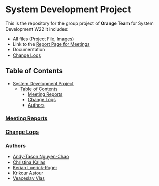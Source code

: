 # System Development Project

This is the repository for the group project of **Orange Team** for System Development W22
It includes:

- All files (Project File, Images)
- Link to the [Report Page for Meetings](#meeting-report-page)
- Documentation
- [Change Logs](#change-logs)

## Table of Contents

- [System Development Project](#system-development-project)
  - [Table of Contents](#table-of-contents)
    - [Meeting Reports](#meeting-reports)
    - [Change Logs](#change-logs)
    - [Authors](#authors)

### [Meeting Reports](MinutesReport.md)

### [Change Logs](ChangeLogs.md)

### Authors

- [Andy-Tason Nguyen-Chao](https://github.com/DHay10)
- [Christina Kallas](https://github.com/ChristinaKs)
- [Kerian Loerick-Roger](https://github.com/kerian15)
- Krikour Astour
- [Veaceslav Vlas](https://github.com/vlasslavic)
